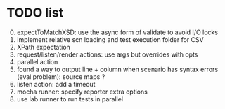 # TODO list

0. expectToMatchXSD: use the async form of validate to avoid I/O locks
0. implement relative scn loading and test execution folder for CSV
0. XPath expectation
0. request/listen/render actions: use args but overrides with opts
0. parallel action
0. found a way to output line + column when scenario has syntax errors (eval problem): source maps ?
0. listen action: add a timeout
0. mocha runner: specify reporter extra options
0. use lab runner to run tests in parallel
